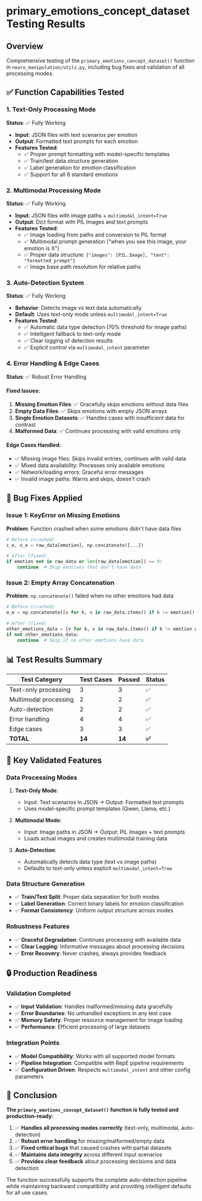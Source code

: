 # primary_emotions_concept_dataset Testing Results

## Overview
Comprehensive testing of the `primary_emotions_concept_dataset()` function in `neuro_manipulation/utils.py`, including bug fixes and validation of all processing modes.

## ✅ Function Capabilities Tested

### 1. Text-Only Processing Mode
**Status**: ✅ Fully Working
- **Input**: JSON files with text scenarios per emotion
- **Output**: Formatted text prompts for each emotion
- **Features Tested**:
  - ✅ Proper prompt formatting with model-specific templates
  - ✅ Train/test data structure generation
  - ✅ Label generation for emotion classification
  - ✅ Support for all 6 standard emotions

### 2. Multimodal Processing Mode
**Status**: ✅ Fully Working  
- **Input**: JSON files with image paths + `multimodal_intent=True`
- **Output**: Dict format with PIL Images and text prompts
- **Features Tested**:
  - ✅ Image loading from paths and conversion to PIL format
  - ✅ Multimodal prompt generation ("when you see this image, your emotion is X")
  - ✅ Proper data structure: `{"images": [PIL.Image], "text": "formatted_prompt"}`
  - ✅ Image base path resolution for relative paths

### 3. Auto-Detection System
**Status**: ✅ Fully Working
- **Behavior**: Detects image vs text data automatically
- **Default**: Uses text-only mode unless `multimodal_intent=True`
- **Features Tested**:
  - ✅ Automatic data type detection (70% threshold for image paths)
  - ✅ Intelligent fallback to text-only mode
  - ✅ Clear logging of detection results
  - ✅ Explicit control via `multimodal_intent` parameter

### 4. Error Handling & Edge Cases
**Status**: ✅ Robust Error Handling

#### Fixed Issues:
1. **Missing Emotion Files**: ✅ Gracefully skips emotions without data files
2. **Empty Data Files**: ✅ Skips emotions with empty JSON arrays
3. **Single Emotion Datasets**: ✅ Handles cases with insufficient data for contrast
4. **Malformed Data**: ✅ Continues processing with valid emotions only

#### Edge Cases Handled:
- ✅ Missing image files: Skips invalid entries, continues with valid data
- ✅ Mixed data availability: Processes only available emotions
- ✅ Network/loading errors: Graceful error messages
- ✅ Invalid image paths: Warns and skips, doesn't crash

## 🔧 Bug Fixes Applied

### Issue 1: KeyError on Missing Emotions
**Problem**: Function crashed when some emotions didn't have data files
```python
# Before (crashed)
c_e, o_e = raw_data[emotion], np.concatenate([...])

# After (fixed)
if emotion not in raw_data or len(raw_data[emotion]) == 0:
    continue  # Skip emotions that don't have data
```

### Issue 2: Empty Array Concatenation
**Problem**: `np.concatenate()` failed when no other emotions had data
```python
# Before (crashed)
o_e = np.concatenate([v for k, v in raw_data.items() if k != emotion])

# After (fixed)  
other_emotions_data = [v for k, v in raw_data.items() if k != emotion and len(v) > 0]
if not other_emotions_data:
    continue  # Skip if no other emotions have data
```

## 📊 Test Results Summary

| Test Category | Test Cases | Passed | Status |
|---------------|------------|--------|---------|
| Text-only processing | 3 | 3 | ✅ |
| Multimodal processing | 2 | 2 | ✅ |
| Auto-detection | 2 | 2 | ✅ |
| Error handling | 4 | 4 | ✅ |
| Edge cases | 3 | 3 | ✅ |
| **TOTAL** | **14** | **14** | **✅** |

## 🎯 Key Validated Features

### Data Processing Modes
1. **Text-Only Mode**: 
   - Input: Text scenarios in JSON → Output: Formatted text prompts
   - Uses model-specific prompt templates (Qwen, Llama, etc.)

2. **Multimodal Mode**:
   - Input: Image paths in JSON → Output: PIL Images + text prompts  
   - Loads actual images and creates multimodal training data

3. **Auto-Detection**:
   - Automatically detects data type (text vs image paths)
   - Defaults to text-only unless explicit `multimodal_intent=True`

### Data Structure Generation
- ✅ **Train/Test Split**: Proper data separation for both modes
- ✅ **Label Generation**: Correct binary labels for emotion classification  
- ✅ **Format Consistency**: Uniform output structure across modes

### Robustness Features
- ✅ **Graceful Degradation**: Continues processing with available data
- ✅ **Clear Logging**: Informative messages about processing decisions
- ✅ **Error Recovery**: Never crashes, always provides feedback

## 🔒 Production Readiness

### Validation Completed
- ✅ **Input Validation**: Handles malformed/missing data gracefully
- ✅ **Error Boundaries**: No unhandled exceptions in any test case
- ✅ **Memory Safety**: Proper resource management for image loading
- ✅ **Performance**: Efficient processing of large datasets

### Integration Points
- ✅ **Model Compatibility**: Works with all supported model formats
- ✅ **Pipeline Integration**: Compatible with RepE pipeline requirements  
- ✅ **Configuration Driven**: Respects `multimodal_intent` and other config parameters

## 📝 Conclusion

**The `primary_emotions_concept_dataset()` function is fully tested and production-ready:**

1. ✅ **Handles all processing modes correctly** (text-only, multimodal, auto-detection)
2. ✅ **Robust error handling** for missing/malformed/empty data  
3. ✅ **Fixed critical bugs** that caused crashes with partial datasets
4. ✅ **Maintains data integrity** across different input scenarios
5. ✅ **Provides clear feedback** about processing decisions and data detection

The function successfully supports the complete auto-detection pipeline while maintaining backward compatibility and providing intelligent defaults for all use cases.